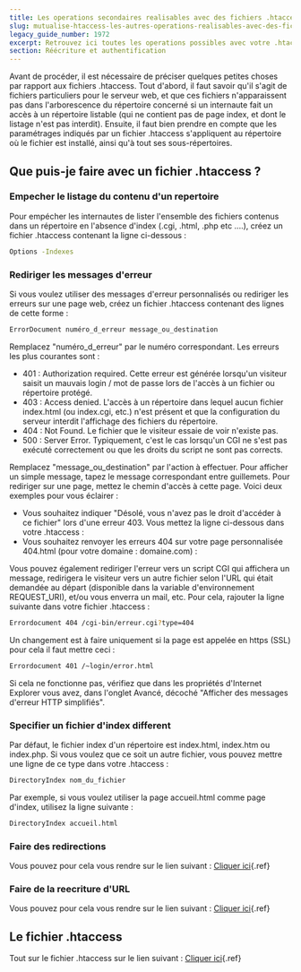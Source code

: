 ```yaml
---
title: Les operations secondaires realisables avec des fichiers .htaccess
slug: mutualise-htaccess-les-autres-operations-realisables-avec-des-fichiers-htaccess
legacy_guide_number: 1972
excerpt: Retrouvez ici toutes les operations possibles avec votre .htaccess autre que la protection de dossier.
section: Réécriture et authentification
---
```


Avant de procéder, il est nécessaire de préciser quelques petites choses par rapport aux fichiers .htaccess. Tout d'abord, il faut savoir qu'il s'agit de fichiers particuliers pour le serveur web, et que ces fichiers n'apparaissent pas dans l'arborescence du répertoire concerné si un internaute fait un accès à un répertoire listable (qui ne contient pas de page index, et dont le listage n'est pas interdit). Ensuite, il faut bien prendre en compte que les paramétrages indiqués par un fichier .htaccess s'appliquent au répertoire où le fichier est installé, ainsi qu'à tout ses sous-répertoires.


## Que puis-je faire avec un fichier .htaccess ?

### Empecher le listage du contenu d'un repertoire
Pour empécher les internautes de lister l'ensemble des fichiers contenus dans un répertoire en l'absence d'index (.cgi, .html, .php etc ....), créez un fichier .htaccess contenant la ligne ci-dessous :


```bash
Options -Indexes
```


### Rediriger les messages d'erreur
Si vous voulez utiliser des messages d'erreur personnalisés ou rediriger les erreurs sur une page web, créez un fichier .htaccess contenant des lignes de cette forme :


```bash
ErrorDocument numéro_d_erreur message_ou_destination
```

Remplacez "numéro_d_erreur" par le numéro correspondant. Les erreurs les plus courantes sont :

- 401 : Authorization required. Cette erreur est générée lorsqu'un visiteur saisit un mauvais login / mot de passe lors de l'accès à un fichier ou répertoire protégé.
- 403 : Access denied. L'accès à un répertoire dans lequel aucun fichier index.html (ou index.cgi, etc.) n'est présent et que la configuration du serveur interdit l'affichage des fichiers du répertoire.
- 404 : Not Found. Le fichier que le visiteur essaie de voir n'existe pas.
- 500 : Server Error. Typiquement, c'est le cas lorsqu'un CGI ne s'est pas exécuté correctement ou que les droits du script ne sont pas corrects.

Remplacez "message_ou_destination" par l'action à effectuer. Pour afficher un simple message, tapez le message correspondant entre guillemets. Pour rediriger sur une page, mettez le chemin d'accès à cette page. Voici deux exemples pour vous éclairer :

- Vous souhaitez indiquer "Désolé, vous n'avez pas le droit d'accéder à ce fichier" lors d'une erreur 403. Vous mettez la ligne ci-dessous dans votre .htaccess :
- Vous souhaitez renvoyer les erreurs 404 sur votre page personnalisée 404.html (pour votre domaine : domaine.com) :

Vous pouvez également rediriger l'erreur vers un script CGI qui affichera un message, redirigera le visiteur vers un autre fichier selon l'URL qui était demandée au départ (disponible dans la variable d'environnement REQUEST_URI), et/ou vous enverra un mail, etc. Pour cela, rajouter la ligne suivante dans votre fichier .htaccess :


```bash
Errordocument 404 /cgi-bin/erreur.cgi?type=404
```

Un changement est à faire uniquement si la page est appelée en https (SSL) pour cela il faut mettre ceci :


```bash
Errordocument 401 /~login/error.html
```

Si cela ne fonctionne pas, vérifiez que dans les propriétés d'Internet Explorer vous avez, dans l'onglet Avancé, décoché "Afficher des messages d'erreur HTTP simplifiés".


### Specifier un fichier d'index different
Par défaut, le fichier index d'un répertoire est index.html, index.htm ou index.php. Si vous voulez que ce soit un autre fichier, vous pouvez mettre une ligne de ce type dans votre .htaccess :


```bash
DirectoryIndex nom_du_fichier
```

Par exemple, si vous voulez utiliser la page accueil.html comme page d'index, utilisez la ligne suivante :


```bash
DirectoryIndex accueil.html
```


### Faire des redirections
Vous pouvez pour cela vous rendre sur le lien suivant : [Cliquer ici]({legacy}1339){.ref}


### Faire de la reecriture d'URL
Vous pouvez pour cela vous rendre sur le lien suivant : [Cliquer ici]({legacy}1971){.ref}


## Le fichier .htaccess
Tout sur le fichier .htaccess sur le lien suivant : [Cliquer ici]({legacy}1967){.ref}
